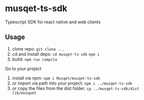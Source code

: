 # musqet-ts-sdk

Typescript SDK for react native and web clients

## Usage

1. clone repo: `git clone ...`
1. cd and install deps: `cd musqet-ts-sdk` `npm i`
1. build: `npm run compile`

Go to your project

1. install via npm: `npm i Musqet/musqet-ts-sdk`
1. or import via path into your project: `npm i ../musqet-ts-sdk`
1. or copy the files from the dist folder: `cp ../musqet-ts-sdk/dist lib/musquet`
